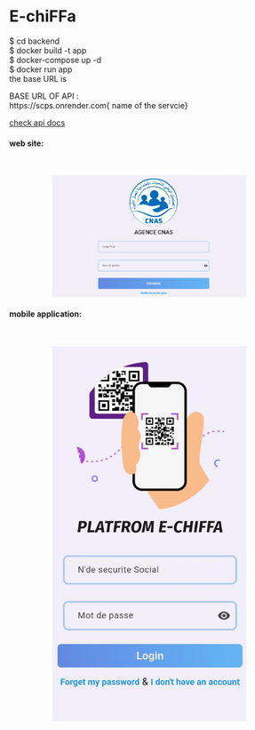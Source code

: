 <!DOCTYPE html>
<html>
<head>

</head>
<body>


# E-chiFFa
$ cd backend <br>
$ docker build -t app <br>
$ docker-compose up -d <br>
$ docker run  app <br>
the base URL is <br>

<p>BASE URL OF API :<br>https://scps.onrender.com{ name of the servcie}</p>

<a 
 href="https://www.postman.com/interstellar-space-608873/workspace/faciquest-api/collection/17242319-e4c5a61d-90b0-4238-9d69-ca2f92279cc9?action=share&creator=17242319&active-environment=17242319-f45eadeb-506b-4baf-9181-6a80af544625" 
 target="_blank">check api docs</a>



<h4>
web site:
</h4>
<br>
<p align="center">
  <img src="web.png" width="350" title="hover text">
</p>

<h4>
mobile application:
</h4>
<br>
<p align="center">
  <img src="mobile.jpg" width="350" title="hover text">
</p>

</body>
</html>

